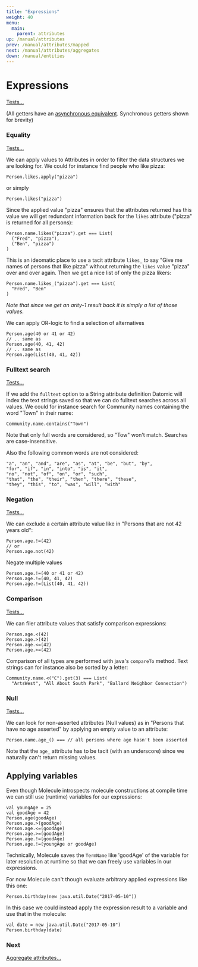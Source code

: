 ```yaml
---
title: "Expressions"
weight: 40
menu:
  main:
    parent: attributes
up: /manual/attributes
prev: /manual/attributes/mapped
next: /manual/attributes/aggregates
down: /manual/entities
---
```


# Expressions

[Tests...](https://github.com/scalamolecule/molecule/tree/master/coretests/src/test/scala/molecule/coretests/expression)

(All getters have an [asynchronous equivalent](/manual/attributes/basics). Synchronous getters shown for brevity)

### Equality

[Tests...](https://github.com/scalamolecule/molecule/blob/master/coretests/src/test/scala/molecule/coretests/equality)

We can apply values to Attributes in order to filter the data structures we are looking for. We could for instance find people who like pizza:

```
Person.likes.apply("pizza")
```
or simply

```
Person.likes("pizza")
```

Since the applied value "pizza" ensures that the attributes returned has this value we will get redundant information back for the `likes` 
attribute ("pizza" is returned for all persons):

```
Person.name.likes("pizza").get === List(
  ("Fred", "pizza"),
  ("Ben", "pizza")
)
```
This is an ideomatic place to use a tacit attribute `likes_` to say "Give me names of persons that like pizza" without returning the `likes` value "pizza"
over and over again. Then we get a nice list of only the pizza likers:
```
Person.name.likes_("pizza").get === List(
  "Fred", "Ben"
)
```
_Note that since we get an arity-1 result back it is simply a list of those values._

We can apply OR-logic to find a selection of alternatives

```
Person.age(40 or 41 or 42)
// .. same as
Person.age(40, 41, 42)
// .. same as
Person.age(List(40, 41, 42))
```


### Fulltext search

[Tests...](https://github.com/scalamolecule/molecule/blob/master/coretests/src/test/scala/molecule/coretests/expression/Fulltext.scala)


If we add the `fulltext` option to a String attribute definition Datomic will index the text strings saved so that we can do
fulltext searches across all values. We could for instance search for Community names containing the word "Town" in their name:
```
Community.name.contains("Town")
```
Note that only full words are considered, so "Tow" won't match. Searches are case-insensitive.

Also the following common words are not considered:

```
"a", "an", "and", "are", "as", "at", "be", "but", "by",
"for", "if", "in", "into", "is", "it",
"no", "not", "of", "on", "or", "such",
"that", "the", "their", "then", "there", "these",
"they", "this", "to", "was", "will", "with"
```



### Negation

[Tests...](https://github.com/scalamolecule/molecule/blob/master/coretests/src/test/scala/molecule/coretests/expression/Negation.scala)

We can exclude a certain attribute value like in "Persons that are not 42 years old":

```
Person.age.!=(42)
// or
Person.age.not(42)
```

Negate multiple values

```
Person.age.!=(40 or 41 or 42)
Person.age.!=(40, 41, 42)
Person.age.!=(List(40, 41, 42))
```


### Comparison

[Tests...](https://github.com/scalamolecule/molecule/blob/master/coretests/src/test/scala/molecule/coretests/expression/Comparison.scala)

We can filer attribute values that satisfy comparison expressions:
```
Person.age.<(42)
Person.age.>(42)
Person.age.<=(42)
Person.age.>=(42)
```
Comparison of all types are performed with java's `compareTo` method. Text strings can for instance also be sorted by a letter:
```
Community.name.<("C").get(3) === List(
  "ArtsWest", "All About South Park", "Ballard Neighbor Connection")
```

### Null

[Tests...](https://github.com/scalamolecule/molecule/blob/master/coretests/src/test/scala/molecule/coretests/expression/Null.scala)

We can look for non-asserted attributes (Null values) as in "Persons that have no age asserted" by applying an empty value to an attribute:
```
Person.name.age_() === // all persons where age hasn't been asserted
```
Note that the `age_` attribute has to be tacit (with an underscore) since we naturally can't return missing values.



## Applying variables

Even though Molecule introspects molecule constructions at compile time we can still use (runtime) variables for our expressions:

```
val youngAge = 25
val goodAge = 42
Person.age(goodAge)
Person.age.>(goodAge)
Person.age.<=(goodAge)
Person.age.>=(goodAge)
Person.age.!=(goodAge)
Person.age.!=(youngAge or goodAge)
```

Technically, Molecule saves the `TermName` like 'goodAge' of the variable for later resolution at runtime so that we can 
freely use variables in our expressions.

For now Molecule can't though evaluate arbitrary applied expressions like this one: 

```
Person.birthday(new java.util.Date("2017-05-10"))
```
In this case we could instead apply the expression result to a variable and use that in the molecule:

```
val date = new java.util.Date("2017-05-10")
Person.birthday(date)
```



### Next

[Aggregate attributes...](/manual/attributes/aggregates)